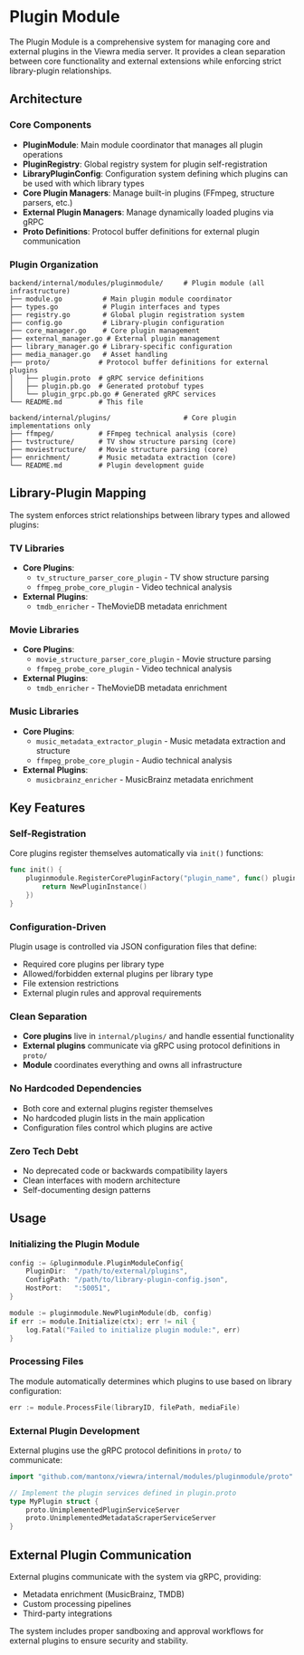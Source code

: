 # Plugin Module

The Plugin Module is a comprehensive system for managing core and external plugins in the Viewra media server. It provides a clean separation between core functionality and external extensions while enforcing strict library-plugin relationships.

## Architecture

### Core Components

- **PluginModule**: Main module coordinator that manages all plugin operations
- **PluginRegistry**: Global registry system for plugin self-registration
- **LibraryPluginConfig**: Configuration system defining which plugins can be used with which library types
- **Core Plugin Managers**: Manage built-in plugins (FFmpeg, structure parsers, etc.)
- **External Plugin Managers**: Manage dynamically loaded plugins via gRPC
- **Proto Definitions**: Protocol buffer definitions for external plugin communication

### Plugin Organization

```
backend/internal/modules/pluginmodule/     # Plugin module (all infrastructure)
├── module.go          # Main plugin module coordinator
├── types.go           # Plugin interfaces and types
├── registry.go        # Global plugin registration system
├── config.go          # Library-plugin configuration
├── core_manager.go    # Core plugin management
├── external_manager.go # External plugin management
├── library_manager.go # Library-specific configuration
├── media_manager.go   # Asset handling
├── proto/            # Protocol buffer definitions for external plugins
│   ├── plugin.proto  # gRPC service definitions
│   ├── plugin.pb.go  # Generated protobuf types
│   └── plugin_grpc.pb.go # Generated gRPC services
└── README.md         # This file

backend/internal/plugins/                  # Core plugin implementations only
├── ffmpeg/           # FFmpeg technical analysis (core)
├── tvstructure/      # TV show structure parsing (core)
├── moviestructure/   # Movie structure parsing (core)
├── enrichment/       # Music metadata extraction (core)
└── README.md         # Plugin development guide
```

## Library-Plugin Mapping

The system enforces strict relationships between library types and allowed plugins:

### TV Libraries

- **Core Plugins**:
  - `tv_structure_parser_core_plugin` - TV show structure parsing
  - `ffmpeg_probe_core_plugin` - Video technical analysis
- **External Plugins**:
  - `tmdb_enricher` - TheMovieDB metadata enrichment

### Movie Libraries

- **Core Plugins**:
  - `movie_structure_parser_core_plugin` - Movie structure parsing
  - `ffmpeg_probe_core_plugin` - Video technical analysis
- **External Plugins**:
  - `tmdb_enricher` - TheMovieDB metadata enrichment

### Music Libraries

- **Core Plugins**:
  - `music_metadata_extractor_plugin` - Music metadata extraction and structure
  - `ffmpeg_probe_core_plugin` - Audio technical analysis
- **External Plugins**:
  - `musicbrainz_enricher` - MusicBrainz metadata enrichment

## Key Features

### Self-Registration

Core plugins register themselves automatically via `init()` functions:

```go
func init() {
    pluginmodule.RegisterCorePluginFactory("plugin_name", func() pluginmodule.CorePlugin {
        return NewPluginInstance()
    })
}
```

### Configuration-Driven

Plugin usage is controlled via JSON configuration files that define:

- Required core plugins per library type
- Allowed/forbidden external plugins per library type
- File extension restrictions
- External plugin rules and approval requirements

### Clean Separation

- **Core plugins** live in `internal/plugins/` and handle essential functionality
- **External plugins** communicate via gRPC using protocol definitions in `proto/`
- **Module** coordinates everything and owns all infrastructure

### No Hardcoded Dependencies

- Both core and external plugins register themselves
- No hardcoded plugin lists in the main application
- Configuration files control which plugins are active

### Zero Tech Debt

- No deprecated code or backwards compatibility layers
- Clean interfaces with modern architecture
- Self-documenting design patterns

## Usage

### Initializing the Plugin Module

```go
config := &pluginmodule.PluginModuleConfig{
    PluginDir:  "/path/to/external/plugins",
    ConfigPath: "/path/to/library-plugin-config.json",
    HostPort:   ":50051",
}

module := pluginmodule.NewPluginModule(db, config)
if err := module.Initialize(ctx); err != nil {
    log.Fatal("Failed to initialize plugin module:", err)
}
```

### Processing Files

The module automatically determines which plugins to use based on library configuration:

```go
err := module.ProcessFile(libraryID, filePath, mediaFile)
```

### External Plugin Development

External plugins use the gRPC protocol definitions in `proto/` to communicate:

```go
import "github.com/mantonx/viewra/internal/modules/pluginmodule/proto"

// Implement the plugin services defined in plugin.proto
type MyPlugin struct {
    proto.UnimplementedPluginServiceServer
    proto.UnimplementedMetadataScraperServiceServer
}
```

## External Plugin Communication

External plugins communicate with the system via gRPC, providing:

- Metadata enrichment (MusicBrainz, TMDB)
- Custom processing pipelines
- Third-party integrations

The system includes proper sandboxing and approval workflows for external plugins to ensure security and stability.
